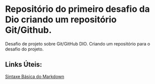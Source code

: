 # Repositório do primeiro desafio da Dio criando um repositório Git/Github.
Desafio de projeto sobre Git/GitHub DIO. Criando um repositório para o desafio do projeto.
## Links Úteis:
[Sintaxe Básica do Markdown](https://markdown.net.br/sintaxe-basica/)
